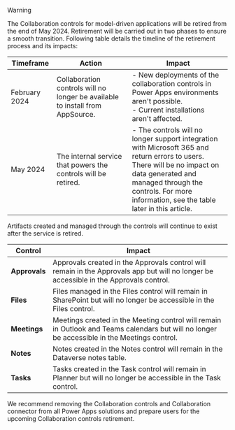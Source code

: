 > [!WARNING]
> The Collaboration controls for model-driven applications will be retired from the end of May 2024. Retirement will be carried out in two phases to ensure a smooth transition. Following table details the timeline of the retirement process and its impacts:
>    
> | Timeframe | Action | Impact |
> |---|---|---|
> | February 2024 |Collaboration controls will no longer be available to install from AppSource.|- New deployments of the collaboration controls in Power Apps environments aren't possible. </br> - Current installations aren't affected.|
> | May 2024 |The internal service that powers the controls will be retired.|- The controls will no longer support integration with Microsoft 365 and return errors to users. </br> There will be no impact on data generated and managed through the controls. For more information, see the table later in this article.|
>             
> Artifacts created and managed through the controls will continue to exist after the service is retired.
>            
> | Control | Impact |
> |---|---|
> | **Approvals** |Approvals created in the Approvals control will remain in the Approvals app but will no longer be accessible in the Approvals control.|
> | **Files** |Files managed in the Files control will remain in SharePoint but will no longer be accessible in the Files control.|
> | **Meetings** |Meetings created in the Meeting control will remain in Outlook and Teams calendars but will no longer be accessible in the Meetings control.|
> | **Notes** |Notes created in the Notes control will remain in the Dataverse notes table.|
> | **Tasks** |Tasks created in the Task control will remain in Planner but will no longer be accessible in the Task control.|
>          
> We recommend removing the Collaboration controls and Collaboration connector from all Power Apps solutions and prepare users for the upcoming Collaboration controls retirement. 